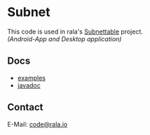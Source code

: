 # Subnet

This code is used in rala's [Subnettable](http://www.rala.io/#/app/subnettable) project.<br>
_(Android-App and Desktop application)_

## Docs

* [examples](http://www.rala.io/#/library/subnet)
* [javadoc](http://javadoc.rala.io)

## Contact

E-Mail: [code@rala.io](mailto:code@rala.io)